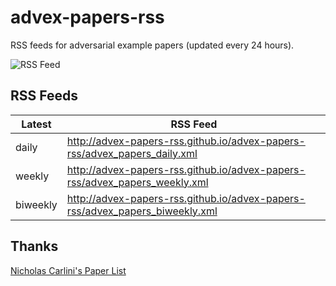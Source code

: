 # advex-papers-rss
RSS feeds for adversarial example papers (updated every 24 hours).

![RSS Feed](https://github.com/advex-papers-rss/advex-papers-rss/actions/workflows/build.yml/badge.svg)


## RSS Feeds
| Latest   | RSS Feed                                                                     |
|----------|------------------------------------------------------------------------------|
| daily    | http://advex-papers-rss.github.io/advex-papers-rss/advex_papers_daily.xml    |
| weekly   | http://advex-papers-rss.github.io/advex-papers-rss/advex_papers_weekly.xml   |
| biweekly | http://advex-papers-rss.github.io/advex-papers-rss/advex_papers_biweekly.xml |

## Thanks
[Nicholas Carlini's Paper List](https://nicholas.carlini.com/writing/2019/all-adversarial-example-papers.html)
